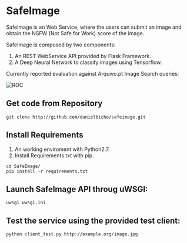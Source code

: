 SafeImage
=========

SafeImage is an Web Service, where the users can submit an image and obtain the NSFW (Not Safe for Work) score of the image.

SafeImage is composed by two components:

1.  An REST WebService API provided by Flask Framework.
2.  A Deep Neural Network to classify images using Tensorflow.

Currently reported evaluation against Arquivo.pt Image Search queries:

![](https://github.com/arquivo/SafeImage/blob/master/docs/ROC.png?raw=true "ROC")


Get code from Repository
------------------------

``` sourceCode
git clone http://github.com/danielbicho/safeimage.git
```

Install Requirements
--------------------

1.  An working enviroment with Python2.7.
2.  Install Requirements.txt with pip.

``` sourceCode
cd SafeImage/
pip install -r requirements.txt
```

Launch SafeImage API throug uWSGI:
----------------------------------

``` sourceCode
uwsgi uwsgi.ini
```

Test the service using the provided test client:
------------------------------------------------

``` sourceCode
python client_test.py http://example.org/image.jpg
```
